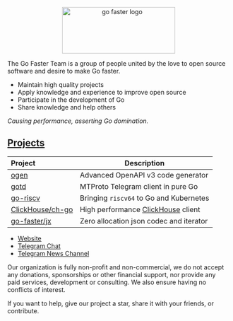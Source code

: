 <p align="center">
<a href="https://go-faster.org"><img src="./profile/logo_borderless.svg" width="256" height="105" alt="go faster logo"></a>
</p>

The Go Faster Team is a group of people united by the love to open source software and desire to make Go faster.

- Maintain high quality projects
- Apply knowledge and experience to improve open source
- Participate in the development of Go
- Share knowledge and help others

*Causing performance, asserting Go domination.*

## [Projects][projects]

| Project                | Description                                      |
|:-----------------------|--------------------------------------------------|
| [ogen][ogen]           | Advanced OpenAPI v3 code generator               |    
| [gotd][gotd]           | MTProto Telegram client in pure Go               |
| [go-riscv][go-riscv]   | Bringing `riscv64` to Go and Kubernetes          |
| [ClickHouse/ch-go][ch] | High performance [ClickHouse][clickhouse] client |    
| [go-faster/jx][jx]     | Zero allocation json codec and iterator          |    

- [Website][web]
- [Telegram Chat][tg-chat]
- [Telegram News Channel][tg-news]

[web]: https://go-faster.org/
[jx]: https://github.com/go-faster/jx "go-faster/jx"
[ch]: https://github.com/ClickHouse/ch-go "ClickHouse/ch-go"
[tail]: https://github.com/go-faster/tail "go-faster/tail"
[ogen]: https://github.com/ogen-go/ogen "ogen-go/ogen"
[gotd]: https://github.com/gotd "gotd"
[go-riscv]: https://github.com/go-riscv "go-riscv"

[clickhouse]: https://clickhouse.com/ "ClickHouse, open-source, high performance columnar OLAP"
[projects]: https://go-faster.org/docs/projects/
[tg-chat]: https://t.me/go_faster_dev
[tg-news]: https://t.me/go_faster_news

Our organization is fully non-profit and non-commercial, we do not accept any donations, sponsorships or other financial support,
nor provide any paid services, development or consulting. We also ensure having no conflicts of interest.

If you want to help, give our project a star, share it with your friends, or contribute.
